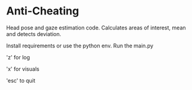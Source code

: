 # Anti-Cheating

Head pose and gaze estimation code. Calculates areas of interest, mean and detects deviation.

Install requirements or use the python env. Run the main.py

'z' for log

'x' for visuals

'esc' to quit

